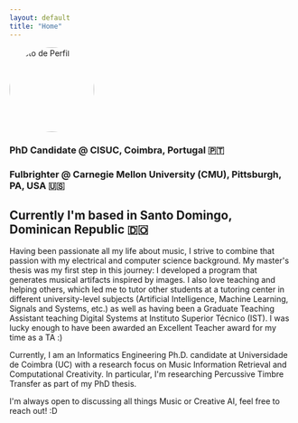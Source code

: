 ```yaml
---
layout: default
title: "Home"
---
```


<img src="{{ site.baseurl }}/assets/images/profile.jpg" alt="Foto de Perfil" style="width:150px; border-radius:50%;">


### PhD Candidate @ CISUC, Coimbra, Portugal 🇵🇹

### Fulbrighter @ Carnegie Mellon University (CMU), Pittsburgh, PA, USA 🇺🇸

Currently I'm based in Santo Domingo, Dominican Republic 🇩🇴
---
Having been passionate all my life about music, I strive to combine that passion with my electrical and computer science background. My master's thesis was my first step in this journey: I developed a program that generates musical artifacts inspired by images. I also love teaching and helping others, which led me to tutor other students at a tutoring center in different university-level subjects (Artificial Intelligence, Machine Learning, Signals and Systems, etc.) as well as having been a Graduate Teaching Assistant teaching Digital Systems at Instituto Superior Técnico (IST). I was lucky enough to have been awarded an Excellent Teacher award for my time as a TA :)

Currently, I am an Informatics Engineering Ph.D. candidate at Universidade de Coimbra (UC) with a research focus on Music Information Retrieval and Computational Creativity. In particular, I'm researching Percussive Timbre Transfer as part of my PhD thesis. 

I'm always open to discussing all things Music or Creative AI, feel free to reach out! :D